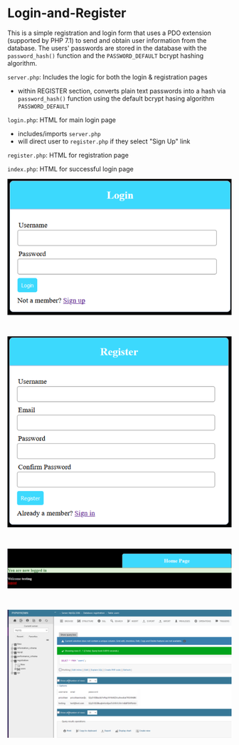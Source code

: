 # Login-and-Register
This is a simple registration and login form that uses a PDO extension (supported by PHP 7.1) to send and obtain user information from the database. The users' passwords are stored in the database with the `password_hash()` function and the `PASSWORD_DEFAULT` bcrypt hashing algorithm.


`server.php`: Includes the logic for both the login & registration pages
* within REGISTER section, converts plain text passwords into a hash via `password_hash()` function using the default bcrypt hasing algorithm `PASSWORD_DEFAULT`


`login.php`: HTML for main login page
* includes/imports `server.php` 
* will direct user to `register.php` if they select "Sign Up" link


`register.php`: HTML for registration page


`index.php`: HTML for successful login page


![Login Page](imgs/login-page.png)

<br>

![Register Page](imgs/register-page.png)

<br>

![Successful Login Page](imgs/success-index-page.png)

<br>

![phpMyAdmin](imgs/phpmyadmin.png)